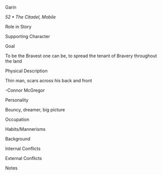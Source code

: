 Garin

*52 • The Citadel, Mobile*

Role in Story

Supporting Character

Goal

To be the Bravest one can be, to spread the tenant of Bravery throughout the land

Physical Description

Thin man, scars across his back and front

\-Connor McGregor

Personality

Bouncy, dreamer, big picture

Occupation


Habits/Mannerisms


Background


Internal Conflicts


External Conflicts


Notes

